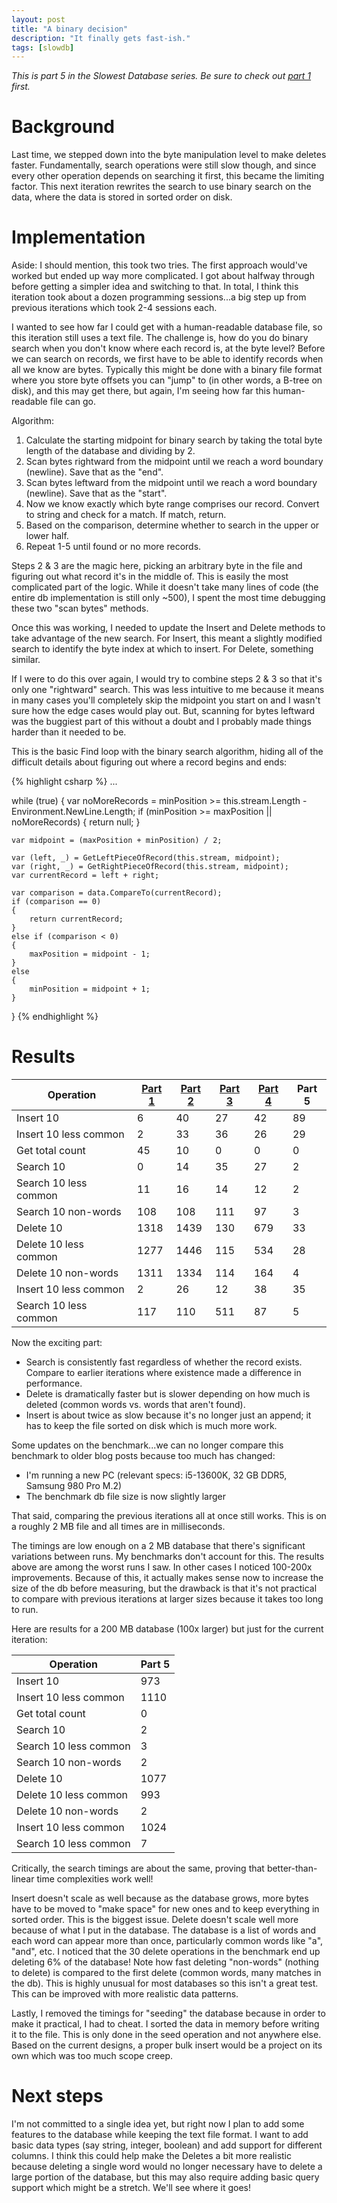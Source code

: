 ```yaml
---
layout: post
title: "A binary decision"
description: "It finally gets fast-ish."
tags: [slowdb]
---
```


_This is part 5 in the Slowest Database series. Be sure to check out [part 1](https://planetlotus.github.io/2022/05/07/the-slowest-database.html) first._

Background
==========

Last time, we stepped down into the byte manipulation level to make deletes faster. Fundamentally, search operations were still slow though, and since every other operation depends on searching it first, this became the limiting factor. This next iteration rewrites the search to use binary search on the data, where the data is stored in sorted order on disk.

Implementation
==============

Aside: I should mention, this took two tries. The first approach would've worked but ended up way more complicated. I got about halfway through before getting a simpler idea and switching to that. In total, I think this iteration took about a dozen programming sessions...a big step up from previous iterations which took 2-4 sessions each.

I wanted to see how far I could get with a human-readable database file, so this iteration still uses a text file. The challenge is, how do you do binary search when you don't know where each record is, at the byte level? Before we can search on records, we first have to be able to identify records when all we know are bytes. Typically this might be done with a binary file format where you store byte offsets you can "jump" to (in other words, a B-tree on disk), and this may get there, but again, I'm seeing how far this human-readable file can go.

Algorithm:

1. Calculate the starting midpoint for binary search by taking the total byte length of the database and dividing by 2.
2. Scan bytes rightward from the midpoint until we reach a word boundary (newline). Save that as the "end".
3. Scan bytes leftward from the midpoint until we reach a word boundary (newline). Save that as the "start".
4. Now we know exactly which byte range comprises our record. Convert to string and check for a match. If match, return.
5. Based on the comparison, determine whether to search in the upper or lower half.
6. Repeat 1-5 until found or no more records.

Steps 2 & 3 are the magic here, picking an arbitrary byte in the file and figuring out what record it's in the middle of. This is easily the most complicated part of the logic. While it doesn't take many lines of code (the entire db implementation is still only ~500), I spent the most time debugging these two "scan bytes" methods.

Once this was working, I needed to update the Insert and Delete methods to take advantage of the new search. For Insert, this meant a slightly modified search to identify the byte index at which to insert. For Delete, something similar.

If I were to do this over again, I would try to combine steps 2 & 3 so that it's only one "rightward" search. This was less intuitive to me because it means in many cases you'll completely skip the midpoint you start on and I wasn't sure how the edge cases would play out. But, scanning for bytes leftward was the buggiest part of this without a doubt and I probably made things harder than it needed to be.

This is the basic Find loop with the binary search algorithm, hiding all of the difficult details about figuring out where a record begins and ends:

{% highlight csharp %}
...

while (true)
{
	var noMoreRecords = minPosition >= this.stream.Length - Environment.NewLine.Length;
	if (minPosition >= maxPosition || noMoreRecords)
	{
		return null;
	}

	var midpoint = (maxPosition + minPosition) / 2;

	var (left, _) = GetLeftPieceOfRecord(this.stream, midpoint);
	var (right, _) = GetRightPieceOfRecord(this.stream, midpoint);
	var currentRecord = left + right;

	var comparison = data.CompareTo(currentRecord);
	if (comparison == 0)
	{
		return currentRecord;
	}
	else if (comparison < 0)
	{
		maxPosition = midpoint - 1;
	}
	else
	{
		minPosition = midpoint + 1;
	}
}
{% endhighlight %}

Results
=======

| Operation             | [Part 1](https://planetlotus.github.io/2022/05/07/the-slowest-database.html) | [Part 2](https://planetlotus.github.io/2022/07/03/almost-slowest-database.html) | [Part 3](https://planetlotus.github.io/2022/12/17/the-database-that-never-lets-go.html) | [Part 4](https://planetlotus.github.io/2022/12/19/the-shifty-database.html) | Part 5 |
| --------------------- | -------- | -------------- | ------------------ | ------------------ | -------------------- |
| Insert 10             | 6        | 40             | 27                 | 42                 | 89                   |
| Insert 10 less common | 2        | 33             | 36                 | 26                 | 29                   |
| Get total count       | 45       | 10             | 0                  | 0                  | 0                    |
| Search 10             | 0        | 14             | 35                 | 27                 | 2                    |
| Search 10 less common | 11       | 16             | 14                 | 12                 | 2                    |
| Search 10 non\-words  | 108      | 108            | 111                | 97                 | 3                    |
| Delete 10             | 1318     | 1439           | 130                | 679                | 33                   |
| Delete 10 less common | 1277     | 1446           | 115                | 534                | 28                   |
| Delete 10 non\-words  | 1311     | 1334           | 114                | 164                | 4                    |
| Insert 10 less common | 2        | 26             | 12                 | 38                 | 35                   |
| Search 10 less common | 117      | 110            | 511                | 87                 | 5                    |

Now the exciting part:
* Search is consistently fast regardless of whether the record exists. Compare to earlier iterations where existence made a difference in performance.
* Delete is dramatically faster but is slower depending on how much is deleted (common words vs. words that aren't found).
* Insert is about twice as slow because it's no longer just an append; it has to keep the file sorted on disk which is much more work.

Some updates on the benchmark...we can no longer compare this benchmark to older blog posts because too much has changed:

* I'm running a new PC (relevant specs: i5-13600K, 32 GB DDR5, Samsung 980 Pro M.2)
* The benchmark db file size is now slightly larger

That said, comparing the previous iterations all at once still works. This is on a roughly 2 MB file and all times are in milliseconds.

The timings are low enough on a 2 MB database that there's significant variations between runs. My benchmarks don't account for this. The results above are among the worst runs I saw. In other cases I noticed 100-200x improvements. Because of this, it actually makes sense now to increase the size of the db before measuring, but the drawback is that it's not practical to compare with previous iterations at larger sizes because it takes too long to run.

Here are results for a 200 MB database (100x larger) but just for the current iteration:

| Operation             | Part 5 |
| --------------------- | -------------------- |
| Insert 10             | 973                  |
| Insert 10 less common | 1110                 |
| Get total count       | 0                    |
| Search 10             | 2                    |
| Search 10 less common | 3                    |
| Search 10 non\-words  | 2                    |
| Delete 10             | 1077                 |
| Delete 10 less common | 993                  |
| Delete 10 non\-words  | 2                    |
| Insert 10 less common | 1024                 |
| Search 10 less common | 7                    |

Critically, the search timings are about the same, proving that better-than-linear time complexities work well!

Insert doesn't scale as well because as the database grows, more bytes have to be moved to "make space" for new ones and to keep everything in sorted order. This is the biggest issue. Delete doesn't scale well more because of what I put in the database. The database is a list of words and each word can appear more than once, particularly common words like "a", "and", etc. I noticed that the 30 delete operations in the benchmark end up deleting 6% of the database! Note how fast deleting "non-words" (nothing to delete) is compared to the first delete (common words, many matches in the db). This is highly unusual for most databases so this isn't a great test. This can be improved with more realistic data patterns.

Lastly, I removed the timings for "seeding" the database because in order to make it practical, I had to cheat. I sorted the data in memory before writing it to the file. This is only done in the seed operation and not anywhere else. Based on the current designs, a proper bulk insert would be a project on its own which was too much scope creep.

Next steps
==========

I'm not committed to a single idea yet, but right now I plan to add some features to the database while keeping the text file format. I want to add basic data types (say string, integer, boolean) and add support for different columns. I think this could help make the Deletes a bit more realistic because deleting a single word would no longer necessary have to delete a large portion of the database, but this may also require adding basic query support which might be a stretch. We'll see where it goes!
